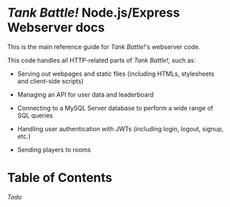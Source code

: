 # _Tank Battle!_ Node.js/Express Webserver docs

This is the main reference guide for _Tank Battle!_'s webserver code.

This code handles all HTTP-related parts of _Tank Battle!_, such as:

* Serving out webpages and static files (including HTMLs, stylesheets and client-side scripts)

* Managing an API for user data and leaderboard

* Connecting to a MySQL Server database to perform a wide range of SQL queries

* Handling user authentication with JWTs (including login, logout, signup, etc.)

* Sending players to rooms

# Table of Contents

_Todo_